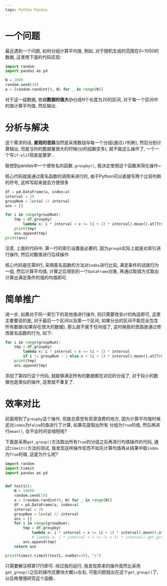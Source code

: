 ```yaml
---
tags: Python Pandas
---
```


# 一个问题

最近遇到一个问题, 如何分组计算平均值, 例如, 对于随机生成的范围在0~1000的数据, 这里用下面的代码实现:

```python
import random
import pandas as pd

N = 1000
random.seed(10)
a = [random.randint(0, N) for _ in range(N)]
```

对于这一组数据, 依据**数据的值大小**分成$N$个长度为$20$的区间, 对于每一个区间中的值计算平均值, 然后输出.



# 分析与解决

这个需求的话, **直观的思路**当然是采用数组存每一个分组(通过`if`判断), 然后分别计算输出, 但是当你的数据量很大的时候(分的组数变多), 就不能这么操作了, 一个一个写`if-elif`简直是噩梦... 

联想到pandas中一个很有名的函数`.groupby()`, 我决定使用这个函数来简化操作~

核心代码就是通过匿名函数的调用来进行的, 由于Python可以直接写两个比较判断的符号, 这样写起来就会方便很多

```python
df = pd.DataFrame(a, index=a)
interval = 20
groupNum = len(a) // interval
ans = []

for i in range(groupNum):
    tmp = df.groupby(
        lambda x: i * interval < x <= (i + 1) * interval).mean().at[True, 0]
    print(tmp)
    ans.append(tmp)
print(ans)
```

注意, 上面的代码中, 第一行的索引设置是必要的, 因为`groupb`实际上就是对索引进行操作, 然后对数值进行后续操作. 

核心代码是在第8行, 采用匿名函数的方法对`index`进行比较, 满足条件的话就归为一组, 然后计算平均值, 计算之后得到的一个`DataFrame`对象, 再通过取值方式取出计算出满足条件的值的均值即可.



# 简单推广

进一步, 如果对于同一索引下的其他值进行操作, 则只需要改变`df`的构造即可, 这里主要要说的是, 对于最后一个区间以及第一个区间, 如果分出的区间不能完全包含所有数据(如果存在很大的数据), 那么就不属于任何组了, 这时候我的思路是通过修改匿名函数的行为, 如下:

```python
for i in range(groupNum):
    tmp = df.groupby(
        lambda x: i * interval < x <= (i + 1) * interval
        if i != groupNum - 1 else x > (i + 1) * interval).mean().at[True, 0]
    print(tmp)
    ans.append(tmp)
```

添加了第四行这个代码, 就能够满足所有的数据都在对应的分组了, 对于较小的数据也是类似的操作, 这里就不重复了. 







# 效率对比

前面用到了`groupby`这个操作, 但是总感觉有资源浪费的地方, 因为计算平均值时候还对`index`为`False`的值进行了计算, 如果先提取出所有 分组为`True`的值, 然后再进行`mean()`, 会不会时间会缩短呢?

下面是采用`get_group()`方法取出所有`True`的分组之后再进行均值操作的代码, 通过`timeit()`方法的测试, 我发现这样操作反而不如先计算均值再从结果中取`index`为`True`的值, 这是为什么呢?

```python
import random
import timeit
import pandas as pd


def test1():
    N = 10000
    random.seed(10)
    a = [random.randint(0, N) for _ in range(N)]
    df = pd.DataFrame(a, index=a)
    interval = 20
    groupNum = len(a) // interval
    ans = []
    for i in range(groupNum):
        tmp = df.groupby(
            lambda x: i * interval < x <= (i + 1) * interval).mean().at[True, 0]
            # lambda x: i * interval < x <= (i + 1) * interval).get_group(True).mean()[0]
        ans.append(tmp)
    return ans

print(timeit.timeit(test1, number=10), "s")
```

只需要解注释第17行即可. 经过我的运行, 我发现原来的操作竟然比采用`get_group()`之后的操作还要快大概`1s`左右, 可能问题就出在这个`get_group()`了, 以后再慢慢研究这个函数..

